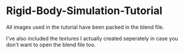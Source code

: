 # Rigid-Body-Simulation-Tutorial

All images used in the tutorial have been packed in the blend file.

I've also included the textures I actually created seperately in case you don't want to open the blend file too. 
